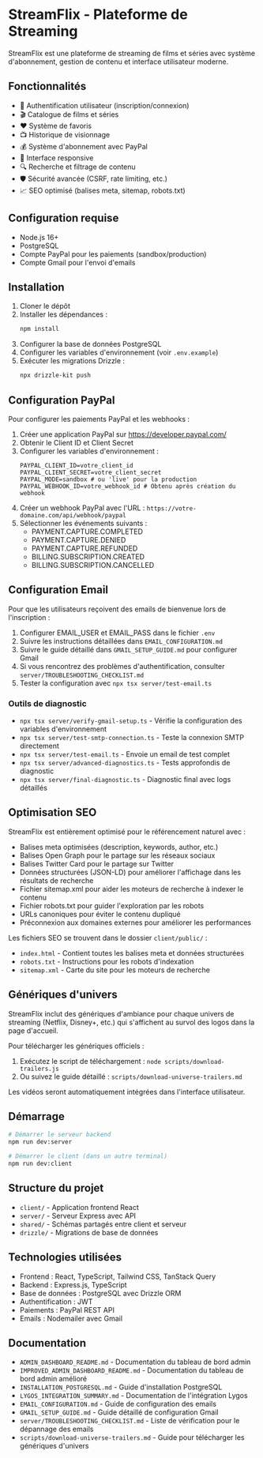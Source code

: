 # StreamFlix - Plateforme de Streaming

StreamFlix est une plateforme de streaming de films et séries avec système d'abonnement, gestion de contenu et interface utilisateur moderne.

## Fonctionnalités

- 🔐 Authentification utilisateur (inscription/connexion)
- 🎬 Catalogue de films et séries
- ❤️ Système de favoris
- 📺 Historique de visionnage
- 💰 Système d'abonnement avec PayPal
- 📱 Interface responsive
- 🔍 Recherche et filtrage de contenu
- 🛡️ Sécurité avancée (CSRF, rate limiting, etc.)
- 📈 SEO optimisé (balises meta, sitemap, robots.txt)

## Configuration requise

- Node.js 16+
- PostgreSQL
- Compte PayPal pour les paiements (sandbox/production)
- Compte Gmail pour l'envoi d'emails

## Installation

1. Cloner le dépôt
2. Installer les dépendances :
   ```bash
   npm install
   ```
3. Configurer la base de données PostgreSQL
4. Configurer les variables d'environnement (voir `.env.example`)
5. Exécuter les migrations Drizzle :
   ```bash
   npx drizzle-kit push
   ```

## Configuration PayPal

Pour configurer les paiements PayPal et les webhooks :

1. Créer une application PayPal sur https://developer.paypal.com/
2. Obtenir le Client ID et Client Secret
3. Configurer les variables d'environnement :
   ```
   PAYPAL_CLIENT_ID=votre_client_id
   PAYPAL_CLIENT_SECRET=votre_client_secret
   PAYPAL_MODE=sandbox # ou 'live' pour la production
   PAYPAL_WEBHOOK_ID=votre_webhook_id # Obtenu après création du webhook
   ```
4. Créer un webhook PayPal avec l'URL : `https://votre-domaine.com/api/webhook/paypal`
5. Sélectionner les événements suivants :
   - PAYMENT.CAPTURE.COMPLETED
   - PAYMENT.CAPTURE.DENIED
   - PAYMENT.CAPTURE.REFUNDED
   - BILLING.SUBSCRIPTION.CREATED
   - BILLING.SUBSCRIPTION.CANCELLED

## Configuration Email

Pour que les utilisateurs reçoivent des emails de bienvenue lors de l'inscription :

1. Configurer EMAIL_USER et EMAIL_PASS dans le fichier `.env`
2. Suivre les instructions détaillées dans `EMAIL_CONFIGURATION.md`
3. Suivre le guide détaillé dans `GMAIL_SETUP_GUIDE.md` pour configurer Gmail
4. Si vous rencontrez des problèmes d'authentification, consulter `server/TROUBLESHOOTING_CHECKLIST.md`
5. Tester la configuration avec `npx tsx server/test-email.ts`

### Outils de diagnostic

- `npx tsx server/verify-gmail-setup.ts` - Vérifie la configuration des variables d'environnement
- `npx tsx server/test-smtp-connection.ts` - Teste la connexion SMTP directement
- `npx tsx server/test-email.ts` - Envoie un email de test complet
- `npx tsx server/advanced-diagnostics.ts` - Tests approfondis de diagnostic
- `npx tsx server/final-diagnostic.ts` - Diagnostic final avec logs détaillés

## Optimisation SEO

StreamFlix est entièrement optimisé pour le référencement naturel avec :

- Balises meta optimisées (description, keywords, author, etc.)
- Balises Open Graph pour le partage sur les réseaux sociaux
- Balises Twitter Card pour le partage sur Twitter
- Données structurées (JSON-LD) pour améliorer l'affichage dans les résultats de recherche
- Fichier sitemap.xml pour aider les moteurs de recherche à indexer le contenu
- Fichier robots.txt pour guider l'exploration par les robots
- URLs canoniques pour éviter le contenu dupliqué
- Préconnexion aux domaines externes pour améliorer les performances

Les fichiers SEO se trouvent dans le dossier `client/public/` :
- `index.html` - Contient toutes les balises meta et données structurées
- `robots.txt` - Instructions pour les robots d'indexation
- `sitemap.xml` - Carte du site pour les moteurs de recherche

## Génériques d'univers

StreamFlix inclut des génériques d'ambiance pour chaque univers de streaming (Netflix, Disney+, etc.) qui s'affichent au survol des logos dans la page d'accueil.

Pour télécharger les génériques officiels :

1. Exécutez le script de téléchargement : `node scripts/download-trailers.js`
2. Ou suivez le guide détaillé : `scripts/download-universe-trailers.md`

Les vidéos seront automatiquement intégrées dans l'interface utilisateur.

## Démarrage

```bash
# Démarrer le serveur backend
npm run dev:server

# Démarrer le client (dans un autre terminal)
npm run dev:client
```

## Structure du projet

- `client/` - Application frontend React
- `server/` - Serveur Express avec API
- `shared/` - Schémas partagés entre client et serveur
- `drizzle/` - Migrations de base de données

## Technologies utilisées

- Frontend : React, TypeScript, Tailwind CSS, TanStack Query
- Backend : Express.js, TypeScript
- Base de données : PostgreSQL avec Drizzle ORM
- Authentification : JWT
- Paiements : PayPal REST API
- Emails : Nodemailer avec Gmail

## Documentation

- `ADMIN_DASHBOARD_README.md` - Documentation du tableau de bord admin
- `IMPROVED_ADMIN_DASHBOARD_README.md` - Documentation du tableau de bord admin amélioré
- `INSTALLATION_POSTGRESQL.md` - Guide d'installation PostgreSQL
- `LYGOS_INTEGRATION_SUMMARY.md` - Documentation de l'intégration Lygos
- `EMAIL_CONFIGURATION.md` - Guide de configuration des emails
- `GMAIL_SETUP_GUIDE.md` - Guide détaillé de configuration Gmail
- `server/TROUBLESHOOTING_CHECKLIST.md` - Liste de vérification pour le dépannage des emails
- `scripts/download-universe-trailers.md` - Guide pour télécharger les génériques d'univers